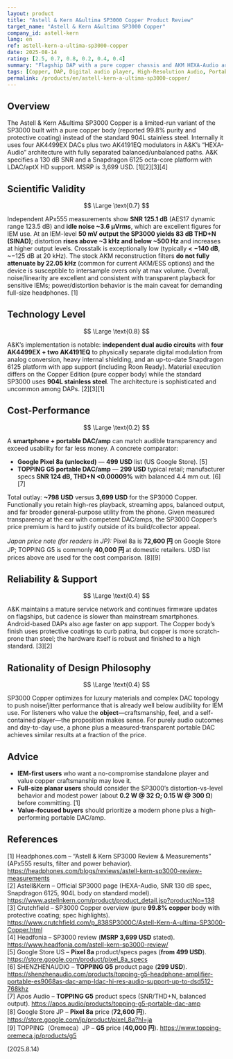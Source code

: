 ```yaml
---
layout: product
title: "Astell & Kern A&ultima SP3000 Copper Product Review"
target_name: "Astell & Kern A&ultima SP3000 Copper"
company_id: astell-kern
lang: en
ref: astell-kern-a-ultima-sp3000-copper
date: 2025-08-14
rating: [2.5, 0.7, 0.8, 0.2, 0.4, 0.4]
summary: "Flagship DAP with a pure copper chassis and AKM HEXA-Audio architecture. Excellent measured noise performance for IEMs, but pricey versus a smartphone + portable DAC that delivers comparable transparency and broader utility."
tags: [Copper, DAP, Digital audio player, High-Resolution Audio, Portable, Premium]
permalink: /products/en/astell-kern-a-ultima-sp3000-copper/
---
```

## Overview

The Astell & Kern A&ultima SP3000 Copper is a limited-run variant of the SP3000 built with a pure copper body (reported 99.8% purity and protective coating) instead of the standard 904L stainless steel. Internally it uses four AK4499EX DACs plus two AK4191EQ modulators in A&K’s “HEXA-Audio” architecture with fully separated balanced/unbalanced paths. A&K specifies a 130 dB SNR and a Snapdragon 6125 octa-core platform with LDAC/aptX HD support. MSRP is 3,699 USD. [1][2][3][4]

## Scientific Validity

$$ \Large \text{0.7} $$

Independent APx555 measurements show **SNR 125.1 dB** (AES17 dynamic range 123.5 dB) and **idle noise ~3.6 µVrms**, which are excellent figures for IEM use. At an IEM-level **50 mV output the SP3000 yields 83 dB THD+N (SINAD)**; distortion **rises above ~3 kHz and below ~500 Hz** and increases at higher output levels. Crosstalk is exceptionally low (typically **< −140 dB**, ~−125 dB at 20 kHz). The stock AKM reconstruction filters **do not fully attenuate by 22.05 kHz** (common for current AKM/ESS options) and the device is susceptible to intersample overs only at max volume. Overall, noise/linearity are excellent and consistent with transparent playback for sensitive IEMs; power/distortion behavior is the main caveat for demanding full-size headphones. [1]

## Technology Level

$$ \Large \text{0.8} $$

A&K’s implementation is notable: **independent dual audio circuits** with **four AK4499EX + two AK4191EQ** to physically separate digital modulation from analog conversion, heavy internal shielding, and an up-to-date Snapdragon 6125 platform with app support (including Roon Ready). Material execution differs on the Copper Edition (pure copper body) while the standard SP3000 uses **904L stainless steel**. The architecture is sophisticated and uncommon among DAPs. [2][3][1]

## Cost-Performance

$$ \Large \text{0.2} $$

A **smartphone + portable DAC/amp** can match audible transparency and exceed usability for far less money. A concrete comparator:

- **Google Pixel 8a (unlocked)** — **499 USD** list (US Google Store). [5]  
- **TOPPING G5 portable DAC/amp** — **299 USD** typical retail; manufacturer specs **SNR 124 dB, THD+N <0.00009%** with balanced 4.4 mm out. [6][7]

Total outlay: **~798 USD** versus **3,699 USD** for the SP3000 Copper. Functionally you retain high-res playback, streaming apps, balanced output, and far broader general-purpose utility from the phone. Given measured transparency at the ear with competent DAC/amps, the SP3000 Copper’s price premium is hard to justify outside of its build/collector appeal.

*Japan price note (for readers in JP):* Pixel 8a is **72,600 円** on Google Store JP; TOPPING G5 is commonly **40,000 円** at domestic retailers. USD list prices above are used for the cost comparison. [8][9]

## Reliability & Support

$$ \Large \text{0.4} $$

A&K maintains a mature service network and continues firmware updates on flagships, but cadence is slower than mainstream smartphones. Android-based DAPs also age faster on app support. The Copper body’s finish uses protective coatings to curb patina, but copper is more scratch-prone than steel; the hardware itself is robust and finished to a high standard. [3][2]

## Rationality of Design Philosophy

$$ \Large \text{0.4} $$

SP3000 Copper optimizes for luxury materials and complex DAC topology to push noise/jitter performance that is already well below audibility for IEM use. For listeners who value the **object**—craftsmanship, feel, and a self-contained player—the proposition makes sense. For purely audio outcomes and day-to-day use, a phone plus a measured-transparent portable DAC achieves similar results at a fraction of the price.

## Advice

- **IEM-first users** who want a no-compromise standalone player and value copper craftsmanship may love it.  
- **Full-size planar users** should consider the SP3000’s distortion-vs-level behavior and modest power (about **0.2 W @ 32 Ω; 0.15 W @ 300 Ω**) before committing. [1]  
- **Value-focused buyers** should prioritize a modern phone plus a high-performing portable DAC/amp.

## References

[1] Headphones.com – “Astell & Kern SP3000 Review & Measurements” (APx555 results, filter and power behavior). https://headphones.com/blogs/reviews/astell-kern-sp3000-review-measurements  
[2] Astell&Kern – Official SP3000 page (HEXA-Audio, SNR 130 dB spec, Snapdragon 6125, 904L body on standard model). https://www.astellnkern.com/product/product_detail.jsp?productNo=138  
[3] Crutchfield – SP3000 Copper overview (pure **99.8% copper** body with protective coating; spec highlights). https://www.crutchfield.com/p_838SP3000C/Astell-Kern-A-ultima-SP3000-Copper.html  
[4] Headfonia – SP3000 review (**MSRP 3,699 USD** stated). https://www.headfonia.com/astell-kern-sp3000-review/  
[5] Google Store US – **Pixel 8a** product/specs pages (**from 499 USD**). https://store.google.com/product/pixel_8a_specs  
[6] SHENZHENAUDIO – **TOPPING G5** product page (**299 USD**). https://shenzhenaudio.com/products/topping-g5-headphone-amplifier-portable-es9068as-dac-amp-ldac-hi-res-audio-support-up-to-dsd512-768khz  
[7] Apos Audio – **TOPPING G5** product specs (SNR/THD+N, balanced output). https://apos.audio/products/topping-g5-portable-dac-amp  
[8] Google Store JP – **Pixel 8a** price (**72,600 円**). https://store.google.com/jp/product/pixel_8a?hl=ja  
[9] TOPPING（Oremeca）JP – **G5** price (**40,000 円**). https://www.topping-oremeca.jp/products/g5

(2025.8.14)